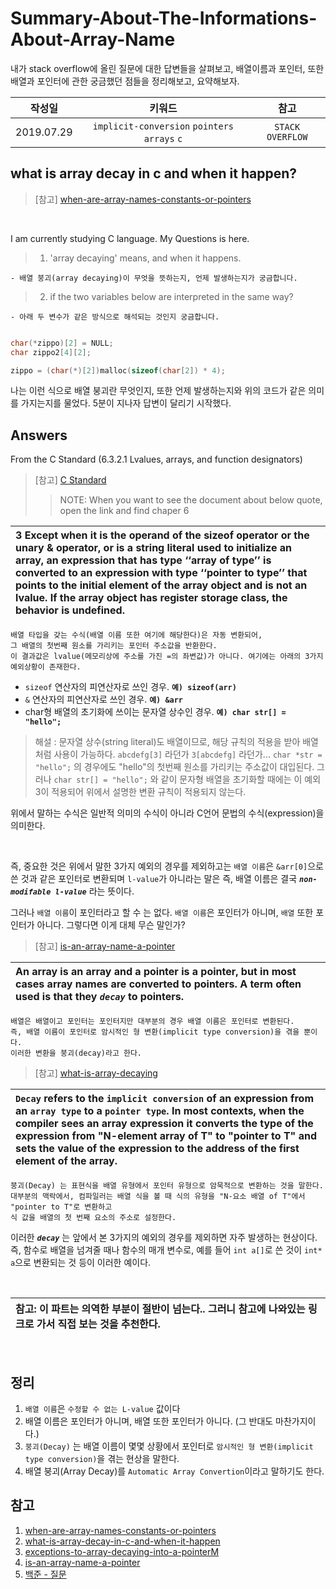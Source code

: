 # Summary-About-The-Informations-About-Array-Name

내가 stack overflow에 올린 질문에 대한 답변들을 살펴보고, 배열이름과 포인터, 또한 배열과 포인터에 관한 궁금했던 점들을 정리해보고, 요약해보자.

| **작성일**       | **키워드**           |  **참고**|
| ------------- |:-------------:|:-------------:| 
| 2019.07.29     | `implicit-conversion` `pointers` `arrays` `c` | `STACK OVERFLOW` |

## what is array decay in c and when it happen?
> [참고] <a href = "https://stackoverflow.com/questions/19441793/when-are-array-names-constants-or-pointers">when-are-array-names-constants-or-pointers</a>
<br>

I am currently studying C language. 
My Questions is here.

>1. 'array decaying' means, and when it happens.
<p>

    - 배열 붕괴(array decaying)이 무엇을 뜻하는지, 언제 발생하는지가 궁금합니다.

</p>

>2. if the two variables below are interpreted in the same way?
<p>

    - 아래 두 변수가 같은 방식으로 해석되는 것인지 궁금합니다.

</p>

```c

char(*zippo)[2] = NULL;
char zippo2[4][2];

zippo = (char(*)[2])malloc(sizeof(char[2]) * 4);

```

나는 이런 식으로 배열 붕괴란 무엇인지, 또한 언제 발생하는지와 위의 코드가 같은 의미를 가지는지를 물었다. 5분이 지나자 답변이 달리기 시작했다.

## Answers
From the C Standard (6.3.2.1 Lvalues, arrays, and function designators)

> [참고] <a href = "http://www.open-std.org/jtc1/sc22/wg14/www/docs/n1256.pdf">C Standard</a>
>>NOTE: When you want to see the document about below quote, open the link and find chaper 6


|3 Except when it is the operand of the sizeof operator or the unary & operator, or is a string literal used to initialize an array, an expression that has type ‘‘array of type’’ is converted to an expression with type ‘‘pointer to type’’ that points to the initial element of the array object and is not an lvalue. If the array object has register storage class, the behavior is undefined.| 
|:---|
<p>
    
    배열 타입을 갖는 수식(배열 이름 또한 여기에 해당한다)은 자동 변환되어, 
    그 배열의 첫번째 원소를 가리키는 포인터 주소값을 반환한다. 
    이 결과값은 lvalue(메모리상에 주소를 가진 =의 좌변값)가 아니다. 여기에는 아래의 3가지 예외상황이 존재한다.
        
</p>

* ```sizeof``` 연산자의 피연산자로 쓰인 경우. **```예) sizeof(arr)```**
* ```&``` 연산자의 피연산자로 쓰인 경우. **```예) &arr```**
* char형 배열의 초기화에 쓰이는 문자열 상수인 경우. **```예) char str[] = "hello";```**

> 해설 : 문자열 상수(string literal)도 배열이므로, 해당 규칙의 적용을 받아 배열처럼 사용이 가능하다. ```abcdefg[3]``` 라던가 ```3[abcdefg]``` 라던가... ```char *str = "hello";``` 의 경우에도 "hello"의 첫번째 원소를 가리키는 주소값이 대입된다. 그러나 ```char str[] = "hello";``` 와 같이 문자형 배열을 초기화할 때에는 이 예외3이 적용되어 위에서 설명한 변환 규칙이 적용되지 않는다.

위에서 말하는 수식은 일반적 의미의 수식이 아니라 C언어 문법의 수식(expression)을 의미한다.

<br>

즉, 중요한 것은 위에서 말한 3가지 예외의 경우를 제외하고는 ```배열 이름```은 ```&arr[0]```으로 쓴 것과 같은 포인터로 변환되며 ```l-value```가 아니라는 말은 즉, 배열 이름은 결국 **___```non-modifable l-value```___** 라는 뜻이다. 

그러나 ```배열 이름```이 포인터라고 할 수 는 없다. ```배열 이름```은 포인터가 아니며, ```배열``` 또한 포인터가 아니다. 그렇다면 이게 대체 무슨 말인가?

> [참고] <a href = "https://stackoverflow.com/questions/1641957/is-an-array-name-a-pointer">is-an-array-name-a-pointer</a>

|An array is an array and a pointer is a pointer, but in most cases array names are converted to pointers. A term often used is that they **___```decay```___** to pointers.| 
|:---|
<p>

    배열은 배열이고 포인터는 포인터지만 대부분의 경우 배열 이름은 포인터로 변환된다. 
    즉, 배열 이름이 포인터로 암시적인 형 변환(implicit type conversion)을 겪을 뿐이다.
    이러한 변환을 붕괴(decay)라고 한다.

</p>

> [참고] <a href = "https://stackoverflow.com/questions/1461432/what-is-array-decaying/1461466#1461466">what-is-array-decaying</a>

|```Decay``` refers to the ``implicit conversion`` of an expression from an ```array type``` to a ```pointer type```. In most contexts, when the compiler sees an array expression it converts the type of the expression from "N-element array of T" to "pointer to T" and sets the value of the expression to the address of the first element of the array.| 
|:---|
<p>

    붕괴(Decay) 는 표현식을 배열 유형에서 포인터 유형으로 암묵적으로 변환하는 것을 말한다. 
    대부분의 맥락에서, 컴파일러는 배열 식을 볼 때 식의 유형을 "N-요소 배열 of T"에서 "pointer to T"로 변환하고
    식 값을 배열의 첫 번째 요소의 주소로 설정한다.

</p>

이러한 ***```decay```*** 는 앞에서 본 3가지의 예외의 경우를 제외하면 자주 발생하는 현상이다. 즉, 함수로 배열을 넘겨줄 때나 함수의 매개 변수로, 예를 들어
```int a[]```로 쓴 것이 ```int* a```으로 변환되는 것 등이 이러한 예이다.

<br>

| **참고: 이 파트는 의역한 부분이 절반이 넘는다.. 그러니 참고에 나와있는 링크로 가서 직접 보는 것을 추천한다.** |
|:---|

<br>

## 정리

1. ```배열 이름```은 ```수정할 수 없는 L-value``` 값이다
1. 배열 이름은 포인터가 아니며, 배열 또한 포인터가 아니다. (그 반대도 마찬가지이다.)
1. ```붕괴(Decay)``` 는 배열 이름이 몇몇 상황에서 포인터로 ```암시적인 형 변환(implicit type conversion)```을 겪는 현상을 말한다.
1. 배열 붕괴(Array Decay)를 ```Automatic Array Convertion```이라고 말하기도 한다.

## 참고
1. <a href = "https://stackoverflow.com/questions/19441793/when-are-array-names-constants-or-pointers">when-are-array-names-constants-or-pointers</a>
1. <a href = "https://stackoverflow.com/questions/57268963/what-is-array-decay-in-c-and-when-it-happen">what-is-array-decay-in-c-and-when-it-happen</a>
1. <a href = "https://stackoverflow.com/questions/17752978/exceptions-to-array-decaying-into-a-pointer?noredirect=1&lq=1">exceptions-to-array-decaying-into-a-pointerM</a>
1. <a href = "https://stackoverflow.com/questions/1641957/is-an-array-name-a-pointer">is-an-array-name-a-pointer</a>
1. <a href = "https://www.acmicpc.net/board/view/12309">백준 - 질문</a>
